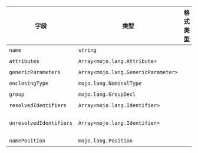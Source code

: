 | 字段 | 类型 | 格式类型 | 是否必须 | 默认值 | 说明 |
|---|---|---|---|---|---|
| `name` | `string` |  | 否 |  |  |
| `attributes` | `Array<mojo.lang.Attribute>` |  | 否 |  |  |
| `genericParameters` | `Array<mojo.lang.GenericParameter>` |  | 否 |  |  |
| `enclosingType` | `mojo.lang.NominalType` |  | 否 |  |  |
| `group` | `mojo.lang.GroupDecl` |  | 否 |  |  |
| `resolvedIdentifiers` | `Array<mojo.lang.Identifier>` |  | 否 |  |  |
| `unresolvedIdentifiers` | `Array<mojo.lang.Identifier>` |  | 否 |  | unresolved identifiers in this file |
| `namePosition` | `mojo.lang.Position` |  | 否 |  |  |
